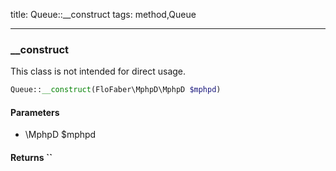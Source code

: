 title: Queue::__construct
tags: method,Queue

---

<div class="method">
<h3 class="method-name">__construct</h3>
<p>This class is not intended for direct usage.</p>

```php
Queue::__construct(FloFaber\MphpD\MphpD $mphpd)
```

#### Parameters

*  \MphpD $mphpd


#### Returns ``



</div>